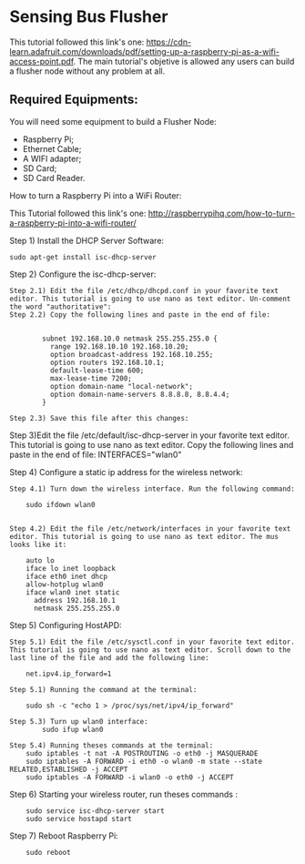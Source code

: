 # Sensing Bus Flusher
This tutorial followed this link's one: https://cdn-learn.adafruit.com/downloads/pdf/setting-up-a-raspberry-pi-as-a-wifi-access-point.pdf. The main tutorial's objetive is allowed any users can build a flusher node without any problem at all. 

## Required Equipments:
You will need some equipment to build a Flusher Node:
* Raspberry Pi;
* Ethernet Cable;
* A WIFI adapter;
* SD Card;
* SD Card Reader.


How to turn a Raspberry Pi into a WiFi Router:

This Tutorial followed this link's one: http://raspberrypihq.com/how-to-turn-a-raspberry-pi-into-a-wifi-router/

Step 1) Install the DHCP Server Software:

	sudo apt-get install isc-dhcp-server

Step 2) Configure the isc-dhcp-server:

	Step 2.1) Edit the file /etc/dhcp/dhcpd.conf in your favorite text editor. This tutorial is going to use nano as text editor. Un-comment the word "authoritative":
	Step 2.2) Copy the following lines and paste in the end of file:
	

			subnet 192.168.10.0 netmask 255.255.255.0 {
 			  range 192.168.10.10 192.168.10.20;
 			  option broadcast-address 192.168.10.255;
 			  option routers 192.168.10.1;
 			  default-lease-time 600;
 			  max-lease-time 7200;
 			  option domain-name "local-network";
 			  option domain-name-servers 8.8.8.8, 8.8.4.4;
			}

	Step 2.3) Save this file after this changes:

Step 3)Edit the file /etc/default/isc-dhcp-server in your favorite text editor. This tutorial is going to use nano as text editor. Copy the following lines and paste in the end of file:
		INTERFACES="wlan0"

Step 4) Configure a static ip address for the wireless network:

	Step 4.1) Turn down the wireless interface. Run the following command:
		
		sudo ifdown wlan0


	Step 4.2) Edit the file /etc/network/interfaces in your favorite text editor. This tutorial is going to use nano as text editor. The mus looks like it:

		auto lo
		iface lo inet loopback
		iface eth0 inet dhcp
		allow-hotplug wlan0
		iface wlan0 inet static
		  address 192.168.10.1
		  netmask 255.255.255.0

Step 5) Configuring HostAPD:
 
	Step 5.1) Edit the file /etc/sysctl.conf in your favorite text editor. This tutorial is going to use nano as text editor. Scroll down to the last line of the file and add the following line:

		net.ipv4.ip_forward=1

	Step 5.1) Running the command at the terminal:

		sudo sh -c "echo 1 > /proc/sys/net/ipv4/ip_forward"

	Step 5.3) Turn up wlan0 interface:
			sudo ifup wlan0

	Step 5.4) Running theses commands at the terminal:
		sudo iptables -t nat -A POSTROUTING -o eth0 -j MASQUERADE
		sudo iptables -A FORWARD -i eth0 -o wlan0 -m state --state RELATED,ESTABLISHED -j ACCEPT
		sudo iptables -A FORWARD -i wlan0 -o eth0 -j ACCEPT
	

Step 6) Starting your wireless router, run theses commands :

		sudo service isc-dhcp-server start
		sudo service hostapd start

Step 7) Reboot Raspberry Pi:

		sudo reboot


















